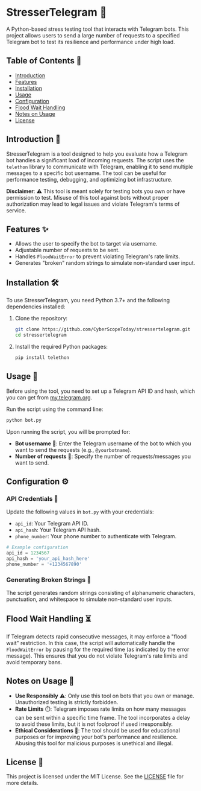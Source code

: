 # StresserTelegram 🚀

A Python-based stress testing tool that interacts with Telegram bots. This project allows users to send a large number of requests to a specified Telegram bot to test its resilience and performance under high load.

## Table of Contents 📑

- [Introduction](#introduction)
- [Features](#features)
- [Installation](#installation)
- [Usage](#usage)
- [Configuration](#configuration)
- [Flood Wait Handling](#flood-wait-handling)
- [Notes on Usage](#notes-on-usage)
- [License](#license) 

## Introduction 📝

StresserTelegram is a tool designed to help you evaluate how a Telegram bot handles a significant load of incoming requests. The script uses the `telethon` library to communicate with Telegram, enabling it to send multiple messages to a specific bot username. The tool can be useful for performance testing, debugging, and optimizing bot infrastructure.

**Disclaimer**: ⚠️ This tool is meant solely for testing bots you own or have permission to test. Misuse of this tool against bots without proper authorization may lead to legal issues and violate Telegram's terms of service.

## Features ✨

- Allows the user to specify the bot to target via username.
- Adjustable number of requests to be sent.
- Handles `FloodWaitError` to prevent violating Telegram's rate limits.
- Generates "broken" random strings to simulate non-standard user input.

## Installation 🛠️

To use StresserTelegram, you need Python 3.7+ and the following dependencies installed:

1. Clone the repository:
   ```bash
   git clone https://github.com/CyberScopeToday/stressertelegram.git
   cd stressertelegram
   ```

2. Install the required Python packages:
   ```bash
   pip install telethon
   ```

## Usage 🚀

Before using the tool, you need to set up a Telegram API ID and hash, which you can get from [my.telegram.org](https://my.telegram.org).

Run the script using the command line:

```bash
python bot.py
```

Upon running the script, you will be prompted for:

- **Bot username** 🤖: Enter the Telegram username of the bot to which you want to send the requests (e.g., `@yourbotname`).
- **Number of requests** 🔢: Specify the number of requests/messages you want to send.

## Configuration ⚙️

### API Credentials 🔑

Update the following values in `bot.py` with your credentials:

- `api_id`: Your Telegram API ID.
- `api_hash`: Your Telegram API hash.
- `phone_number`: Your phone number to authenticate with Telegram.

```python
# Example configuration
api_id = 1234567
api_hash = 'your_api_hash_here'
phone_number = '+1234567890'
```

### Generating Broken Strings 🔀

The script generates random strings consisting of alphanumeric characters, punctuation, and whitespace to simulate non-standard user inputs.

## Flood Wait Handling ⏳

If Telegram detects rapid consecutive messages, it may enforce a "flood wait" restriction. In this case, the script will automatically handle the `FloodWaitError` by pausing for the required time (as indicated by the error message). This ensures that you do not violate Telegram's rate limits and avoid temporary bans.

## Notes on Usage 📌

- **Use Responsibly** ⚠️: Only use this tool on bots that you own or manage. Unauthorized testing is strictly forbidden.
- **Rate Limits** ⏱️: Telegram imposes rate limits on how many messages can be sent within a specific time frame. The tool incorporates a delay to avoid these limits, but it is not foolproof if used irresponsibly.
- **Ethical Considerations** 🤝: The tool should be used for educational purposes or for improving your bot's performance and resilience. Abusing this tool for malicious purposes is unethical and illegal.

## License 📜

This project is licensed under the MIT License. See the [LICENSE](LICENSE) file for more details.

